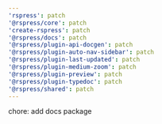 ```yaml
---
'rspress': patch
'@rspress/core': patch
'create-rspress': patch
'@rspress/docs': patch
'@rspress/plugin-api-docgen': patch
'@rspress/plugin-auto-nav-sidebar': patch
'@rspress/plugin-last-updated': patch
'@rspress/plugin-medium-zoom': patch
'@rspress/plugin-preview': patch
'@rspress/plugin-typedoc': patch
'@rspress/shared': patch
---
```


chore: add docs package
